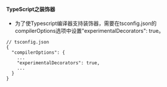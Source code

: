 #### TypeScript之装饰器

- 为了使Typescript编译器支持装饰器，需要在tsconfig.json的compilerOptions选项中设置"experimentalDecorators": true。
```
// tsconfig.json
{
  "compilerOptions": {
    ...
    "experimentalDecorators": true,
    ...
  }
}
```
